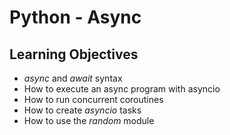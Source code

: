 # Python - Async

## Learning Objectives

- *async* and *await* syntax
- How to execute an async program with asyncio
- How to run concurrent coroutines
- How to create *asyncio* tasks
- How to use the *random* module
